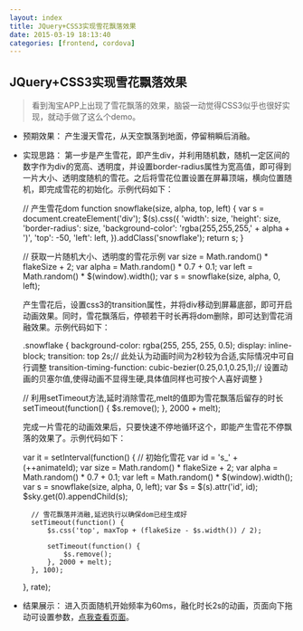 ```yaml
---
layout: index
title: JQuery+CSS3实现雪花飘落效果
date: 2015-03-19 18:13:40
categories: [frontend, cordova]
---
```


JQuery+CSS3实现雪花飘落效果
---

> 看到淘宝APP上出现了雪花飘落的效果，脑袋一动觉得CSS3似乎也很好实现，就动手做了这么个demo。

* 预期效果：
  产生漫天雪花，从天空飘落到地面，停留稍瞬后消融。

* 实现思路：
  第一步是产生雪花，即产生div，并利用随机数，随机一定区间的数字作为div的宽高、透明度，并设置border-radius属性为宽高值，即可得到一片大小、透明度随机的雪花。之后将雪花位置设置在屏幕顶端，横向位置随机，即完成雪花的初始化。示例代码如下：

  	// 产生雪花dom
  	function snowflake(size, alpha, top, left) {
  		var s = document.createElement('div');
  		$(s).css({
  			'width': size,
  			'height': size,
  			'border-radius': size,
  			'background-color': 'rgba(255,255,255,' + alpha + ')',
  			'top': -50,
  			'left': left,
  		}).addClass('snowflake');
  		return s;
  	}
  	
  	// 获取一片随机大小、透明度的雪花示例
  	var size = Math.random() * flakeSize + 2;
  	var alpha = Math.random() * 0.7 + 0.1;
  	var left = Math.random() * $(window).width();
  	var s = snowflake(size, alpha, 0, left);

  产生雪花后，设置css3的transition属性，并将div移动到屏幕底部，即可开启动画效果。同时，雪花飘落后，停顿若干时长再将dom删除，即可达到雪花消融效果。示例代码如下：

  	.snowflake {
  		background-color: rgba(255, 255, 255, 0.5);
  		display: inline-block;
  		transition: top 2s;// 此处认为动画时间为2秒较为合适,实际情况中可自行调整
  		transition-timing-function: cubic-bezier(0.25,0.1,0.25,1);// 设置动画的贝塞尔值,使得动画不显得生硬,具体值同样也可按个人喜好调整
  	}
  	
  	// 利用setTimeout方法,延时消除雪花,melt的值即为雪花飘落后留存的时长
  	setTimeout(function() {
  		$s.remove();
  	}, 2000 + melt);
  	
  	完成一片雪花的动画效果后，只要快速不停地循环这个，即能产生雪花不停飘落的效果了。示例代码如下：
  	
  	var it = setInterval(function() {
  		// 初始化雪花
  		var id = 's_' + (++animateId);
  		var size = Math.random() * flakeSize + 2;
  		var alpha = Math.random() * 0.7 + 0.1;
  		var left = Math.random() * $(window).width();
  		var s = snowflake(size, alpha, 0, left);
  		var $s = $(s).attr('id', id);
  		$sky.get(0).appendChild(s);
  	
  		// 雪花飘落并消融,延迟执行以确保dom已经生成好
  		setTimeout(function() {
  			$s.css('top', maxTop + (flakeSize - $s.width()) / 2);
  	
  			setTimeout(function() {
  				$s.remove();
  			}, 2000 + melt);
  		}, 100);
  	}, rate);

* 结果展示：
  进入页面随机开始频率为60ms，融化时长2s的动画，页面向下拖动可设置参数，[点我查看页面](/example/snowflake/index.html)。
